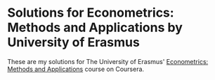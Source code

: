 # Solutions for Econometrics: Methods and Applications by University of Erasmus

These are my solutions for The University of Erasmus' [Econometrics: Methods and Applications](www.google.com) course on Coursera.